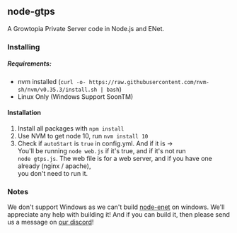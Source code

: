 ## node-gtps
A Growtopia Private Server code in Node.js and ENet.

### Installing
##### Requirements:
- nvm installed (`curl -o- https://raw.githubusercontent.com/nvm-sh/nvm/v0.35.3/install.sh | bash`)
- Linux Only (Windows Support SoonTM)

#### Installation
1. Install all packages with `npm install`
3. Use NVM to get node 10, run `nvm install 10`
2. Check if `autoStart` is `true` in config.yml. And if it is -><br>
You'll be running `node web.js` if it's true, and if it's not run<br>
`node gtps.js`. The web file is for a web server, and if you have one already (nginx / apache),<br>
you don't need to run it.<br>

### Notes
We don't support Windows as we can't build [node-enet](https://github.com/linluxiang/node-enet) on windows. We'll appreciate any help with building it!
And if you can build it, then please send us a message on [our discord](https://discord.gg/3NrVX8s)!